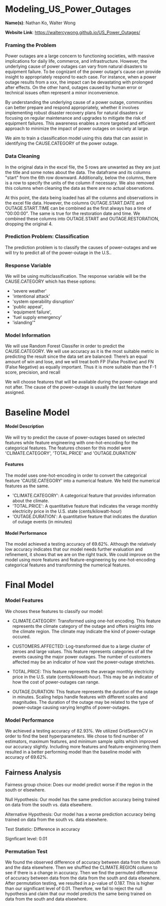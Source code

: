 # Modeling_US_Power_Outages

**Name(s)**: Nathan Ko, Walter Wong

**Website Link**: https://waltercywong.github.io/US_Power_Outages/

### Framing the Problem
Power outages are a large concern to functioning societies, with massive implications for daily life, commerce, and infrastructure. However, the underlying cause of power outages can vary from natural disasters to equipment failure. To be cognizant of the power outage's cause can provide insight to appropriately respond to each case. For instance, when a power outage results from a xxx, the impact can be devastating with prolonged after effects. On the other hand, outages caused by human error or technical issues often represent a minor inconvenience. 

By understanding the underlying cause of a power outage, communities can better prepare and respond appropriately, whether it involves implementing robust disaster recovery plans for natural disasters or focusing on regular maintenance and upgrades to mitigate the risk of equipment failures. This awareness enables a more targeted and efficient approach to minimize the impact of power outages on society at large.


We aim to train a classification model using this data that can assist in identifying the CAUSE.CATEGORY of the power outage.

### Data Cleaning
In the original data in the excel file, the 5 rows are unwanted as they are just the title and some notes about the data. The dataframe and its columns "start" from the 6th row downward. Additionally, below the columns, there is a row to specify the units of the column if necessary. We also removed this columns when cleaning the data as there are no actual observations.

At this point, the data being loaded has all the columns and observations in the excel file data. However, the columns OUTAGE.START.DATE and OUTAGE.START.TIME can be combined as the first always has a time of "00:00:00". The same is true for the restoration date and time. We combined these columns into OUTAGE.START and OUTAGE.RESTORATION, dropping the original 4.

### Prediction Problem: Classification
The prediction problem is to classify the causes of power-outages and we will try to predict all of the power-outage in the U.S.. 

### Response Variable
We will be using multiclassification.
The response variable will be the CAUSE.CATEGORY which has these options:
- 'severe weather'
- 'intentional attack'
- 'system operability disruption'
- 'public appeal', 
- 'equipment failure', 
- 'fuel supply emergency'
- 'islanding'"

### Model Information

We will use Random Forest Classifer in order to predict the CAUSE.CATEGORY. We will use accuracy as it is the most suitable metric in predicting the result since the data set are balanced: There’s an equal amount of win and lose, and we will treat both FP (False Positive) and FN (False Negative) as equally important. Thus it is more suitable than the F-1 score, precision, and recall

We will choose features that will be available during the power-outage and not after. The cause of the power-outage is usually the last feature assigned. 

# Baseline Model

#### Model Description
We will try to predict the cause of power-outages based on selected features while feature engineering with one-hot-encoding for the categorical features. 
The features chosen for this model were 'CLIMATE.CATEGORY', 'TOTAL.PRICE' and 'OUTAGE.DURATION'

#### Features
The model uses one-hot-encoding in order to convert the categorical feature 'CAUSE.CATEGORY' into a numerical feature. We held the numerical features as the same.
- 'CLIMATE.CATEGORY': A categorical feature that provides information about the climate.
- 'TOTAL.PRICE': A quantitative feature that indicates the verage monthly electricity price in the U.S. state (cents/kilowatt-hour)
- 'OUTAGE.DURATION': A quantitative feature that indicates the duration of outage events (in minutes)

#### Model Performance 
The model achieved a testing accuracy of 69.62%. Although the relatively low accuracy indicates that our model needs further evaluation and refinement, it shows that we are on the right track. We could improve on the model using more features and feature-engineering by one-hot-encoding categorical features and transforming the numerical features. 

# Final Model
### Model Features

We choses these features to classify our model:
- CLIMATE.CATEGORY: Transformed using one-hot encoding. This feature represents the climate category of the outage and offers insights into the climate region. The climate may indicate the kind of power-outage occured.  

- CUSTOMERS.AFFECTED: Log-transformed due to a large cluster of zeroes and large values. This feature represents categories of all the events causing the major power outages. The number of customers affected may be an indicator of how vast the power-outage stretches. 

- TOTAL.PRICE: This feature represents the average monthly electricity price in the U.S. state (cents/kilowatt-hour). This may be an indicator of how the cost of power-outages can range. 

- OUTAGE.DURATION: This feature represents the duration of the outage in minutes. Scaling helps handle features with different scales and magnitudes. The duration of the outage may be related to the type of power-outage causing varying lengths of power-outages. 

### Model Performance

We achieved a testing accuracy of 82.93%. We utilized GridSearchCV in order to find the best hyperparameters. We chose to find number of estimators, maximum features, and minimum sample splits which improved our accuracy slightly. Including more features and feature-enginnering them resulted in a better performing model than the baseline model with accuracy of 69.62%. 

## Fairness Analysis
Fairness group choice:
Does our model predict worse if the region in the south or elsewhere.

Null Hypothesis:
Our model has the same prediction accuracy being trained on data from the south vs. data elsewhere.


Alternative Hypothesis:
Our model has a worse prediction accuracy being trained on data from the south vs. data elsewhere.


Test Statistic:
Difference in accuracy

Signficant level:
0.01

### Permutation Test
We found the observed difference of accuracy between data from the south and the data elsewhere. Then we shuffled the CLIMATE.REGION column to see if there is a change in accuracy. Then we find the permuted difference of accuracy between data from the data from the south and data elsewhere. After permutation testing, we resulted in a p-value of 0.187. This is higher than our significant level of 0.01. Therefore, we fail to reject the null hypothesis and claim that our model predicts the same being trained on data from the south and data elsewhere.  